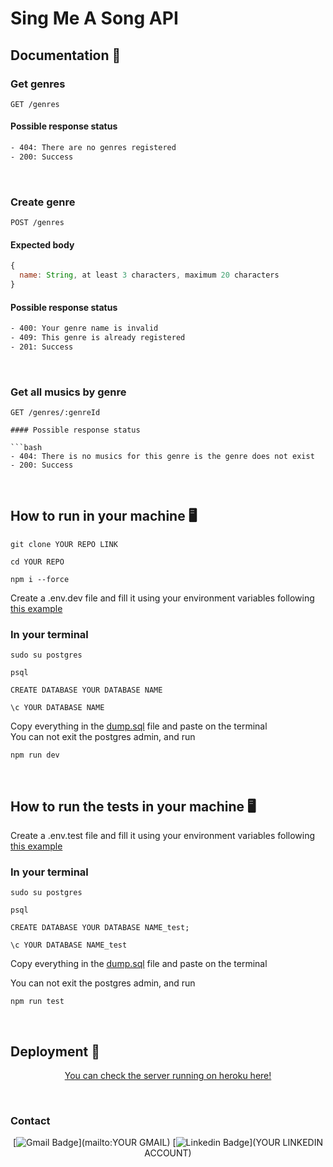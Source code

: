 # Sing Me A Song API

## Documentation 🧾

### Get genres

```
GET /genres
```

#### Possible response status

```bash
- 404: There are no genres registered
- 200: Success
```

</br>

### Create genre

```
POST /genres
```

#### Expected body

```jsx
{
  name: String, at least 3 characters, maximum 20 characters
}
```

#### Possible response status

```bash
- 400: Your genre name is invalid
- 409: This genre is already registered
- 201: Success
```

</br>

### Get all musics by genre

````
GET /genres/:genreId

#### Possible response status

```bash
- 404: There is no musics for this genre is the genre does not exist
- 200: Success
````

</br>

## How to run in your machine 🖥️

```
git clone YOUR REPO LINK
```

```
cd YOUR REPO
```

```
npm i --force
```

Create a .env.dev file and fill it using your environment variables following <a href="YOUR .ENV.EXAMPLE LINK ON GITHUB">this example</a>

### In your terminal

```
sudo su postgres
```

```
psql
```

```
CREATE DATABASE YOUR DATABASE NAME
```

```
\c YOUR DATABASE NAME
```

Copy everything in the <a href="YOUR DUMP.SQL LINK ON GITHUB">dump.sql</a> file and paste on the terminal</br>
You can not exit the postgres admin, and run

```
npm run dev
```

</br>

## How to run the tests in your machine 🖥️

Create a .env.test file and fill it using your environment variables following <a href="YOUR .ENV.EXAMPLE LINK ON GITHUB">this example</a>

### In your terminal

```
sudo su postgres
```

```
psql
```

```
CREATE DATABASE YOUR DATABASE NAME_test;
```

```
\c YOUR DATABASE NAME_test
```

Copy everything in the <a href="YOUR DUMP.SQL LINK ON GITHUB">dump.sql</a> file and paste on the terminal</br>

You can not exit the postgres admin, and run

```
npm run test
```

</br>
  
  
## Deployment 🚀

<p align="center"><a  href="YOUR DEPLOYMENT LINK">You can check the server running on heroku here!</a></p>

</br>

### Contact

<div align="center">
  
  [![Gmail Badge](https://img.shields.io/badge/Gmail-D14836?style=for-the-badge&logo=gmail&logoColor=white)](mailto:YOUR GMAIL)
  [![Linkedin Badge](https://img.shields.io/badge/LinkedIn-0077B5?style=for-the-badge&logo=linkedin&logoColor=white)](YOUR LINKEDIN ACCOUNT)
  
</div>
